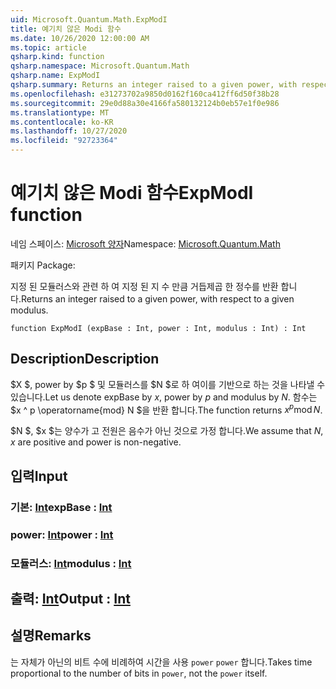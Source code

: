 ```yaml
---
uid: Microsoft.Quantum.Math.ExpModI
title: 예기치 않은 Modi 함수
ms.date: 10/26/2020 12:00:00 AM
ms.topic: article
qsharp.kind: function
qsharp.namespace: Microsoft.Quantum.Math
qsharp.name: ExpModI
qsharp.summary: Returns an integer raised to a given power, with respect to a given modulus.
ms.openlocfilehash: e31273702a9850d0162f160ca412ff6d50f38b28
ms.sourcegitcommit: 29e0d88a30e4166fa580132124b0eb57e1f0e986
ms.translationtype: MT
ms.contentlocale: ko-KR
ms.lasthandoff: 10/27/2020
ms.locfileid: "92723364"
---
```

# <a name="expmodi-function"></a><span data-ttu-id="1cfdc-102">예기치 않은 Modi 함수</span><span class="sxs-lookup"><span data-stu-id="1cfdc-102">ExpModI function</span></span>

<span data-ttu-id="1cfdc-103">네임 스페이스: [Microsoft 양자](xref:Microsoft.Quantum.Math)</span><span class="sxs-lookup"><span data-stu-id="1cfdc-103">Namespace: [Microsoft.Quantum.Math](xref:Microsoft.Quantum.Math)</span></span>

<span data-ttu-id="1cfdc-104">패키지 [](https://nuget.org/packages/)</span><span class="sxs-lookup"><span data-stu-id="1cfdc-104">Package: [](https://nuget.org/packages/)</span></span>


<span data-ttu-id="1cfdc-105">지정 된 모듈러스와 관련 하 여 지정 된 지 수 만큼 거듭제곱 한 정수를 반환 합니다.</span><span class="sxs-lookup"><span data-stu-id="1cfdc-105">Returns an integer raised to a given power, with respect to a given modulus.</span></span>

```qsharp
function ExpModI (expBase : Int, power : Int, modulus : Int) : Int
```


## <a name="description"></a><span data-ttu-id="1cfdc-106">Description</span><span class="sxs-lookup"><span data-stu-id="1cfdc-106">Description</span></span>

<span data-ttu-id="1cfdc-107">$X $, power by $p $ 및 모듈러스를 $N $로 하 여이를 기반으로 하는 것을 나타낼 수 있습니다.</span><span class="sxs-lookup"><span data-stu-id="1cfdc-107">Let us denote expBase by $x$, power by $p$ and modulus by $N$.</span></span>
<span data-ttu-id="1cfdc-108">함수는 $x ^ p \operatorname{mod} N $을 반환 합니다.</span><span class="sxs-lookup"><span data-stu-id="1cfdc-108">The function returns $x^p \operatorname{mod} N$.</span></span>

<span data-ttu-id="1cfdc-109">$N $, $x $는 양수가 고 전원은 음수가 아닌 것으로 가정 합니다.</span><span class="sxs-lookup"><span data-stu-id="1cfdc-109">We assume that $N$, $x$ are positive and power is non-negative.</span></span>

## <a name="input"></a><span data-ttu-id="1cfdc-110">입력</span><span class="sxs-lookup"><span data-stu-id="1cfdc-110">Input</span></span>

### <a name="expbase--int"></a><span data-ttu-id="1cfdc-111">기본: [Int](xref:microsoft.quantum.lang-ref.int)</span><span class="sxs-lookup"><span data-stu-id="1cfdc-111">expBase : [Int](xref:microsoft.quantum.lang-ref.int)</span></span>




### <a name="power--int"></a><span data-ttu-id="1cfdc-112">power: [Int](xref:microsoft.quantum.lang-ref.int)</span><span class="sxs-lookup"><span data-stu-id="1cfdc-112">power : [Int](xref:microsoft.quantum.lang-ref.int)</span></span>




### <a name="modulus--int"></a><span data-ttu-id="1cfdc-113">모듈러스: [Int](xref:microsoft.quantum.lang-ref.int)</span><span class="sxs-lookup"><span data-stu-id="1cfdc-113">modulus : [Int](xref:microsoft.quantum.lang-ref.int)</span></span>





## <a name="output--int"></a><span data-ttu-id="1cfdc-114">출력: [Int](xref:microsoft.quantum.lang-ref.int)</span><span class="sxs-lookup"><span data-stu-id="1cfdc-114">Output : [Int](xref:microsoft.quantum.lang-ref.int)</span></span>



## <a name="remarks"></a><span data-ttu-id="1cfdc-115">설명</span><span class="sxs-lookup"><span data-stu-id="1cfdc-115">Remarks</span></span>

<span data-ttu-id="1cfdc-116">는 자체가 아닌의 비트 수에 비례하여 시간을 사용 `power` `power` 합니다.</span><span class="sxs-lookup"><span data-stu-id="1cfdc-116">Takes time proportional to the number of bits in `power`, not the `power` itself.</span></span>
